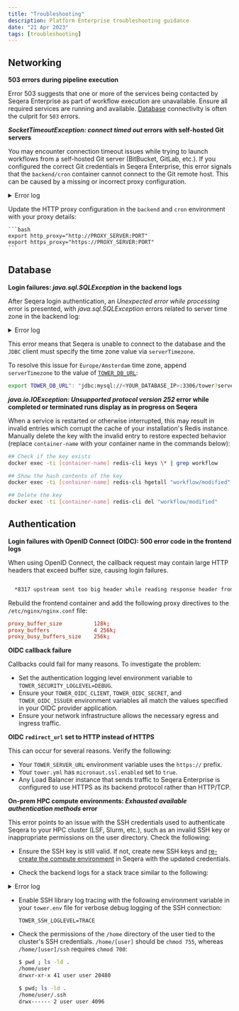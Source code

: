 ```yaml
---
title: "Troubleshooting"
description: Platform Enterprise troubleshooting guidance
date: "21 Apr 2023"
tags: [troubleshooting]
---
```


## Networking

**503 errors during pipeline execution**

Error 503 suggests that one or more of the services being contacted by Seqera Enterprise as part of workflow execution are unavailable. Ensure all required services are running and available. [Database](./configuration/overview#seqera-and-redis-databases) connectivity is often the culprit for `503` errors.

**_SocketTimeoutException: connect timed out_ errors with self-hosted Git servers**

You may encounter connection timeout issues while trying to launch workflows from a self-hosted Git server (BitBucket, GitLab, etc.). If you configured the correct Git credentials in Seqera Enterprise, this error signals that the `backend/cron` container cannot connect to the Git remote host. This can be caused by a missing or incorrect proxy configuration.

<details>
  <summary>Error log</summary>

  ```bash

  ERROR i.s.t.c.GlobalErrorController - Unexpected error while processing - Error ID: 6h3HBUkaPe03vgzoDPc5HO
  java.net.SocketTimeoutException: connect timed out
          at java.base/java.net.PlainSocketImpl.socketConnect(Native Method)
          at java.base/java.net.AbstractPlainSocketImpl.doConnect(AbstractPlainSocketImpl.java:399)
          at java.base/java.net.AbstractPlainSocketImpl.connectToAddress(AbstractPlainSocketImpl.java:242)
          at java.base/java.net.AbstractPlainSocketImpl.connect(AbstractPlainSocketImpl.java:224)
          at java.base/java.net.SocksSocketImpl.connect(SocksSocketImpl.java:392)
          at java.base/java.net.Socket.connect(Socket.java:609)
          at java.base/sun.security.ssl.SSLSocketImpl.connect(SSLSocketImpl.java:289)
          at java.base/sun.net.NetworkClient.doConnect(NetworkClient.java:177)
          at java.base/sun.net.www.http.HttpClient.openServer(HttpClient.java:474)
          at java.base/sun.net.www.http.HttpClient.openServer(HttpClient.java:569)
          at java.base/sun.net.www.protocol.https.HttpsClient.<init>(HttpsClient.java:265)
          at java.base/sun.net.www.protocol.https.HttpsClient.New(HttpsClient.java:372)
          at java.base/sun.net.www.protocol.https.AbstractDelegateHttpsURLConnection.getNewHttpClient(AbstractDelegateHttpsURLConnection.java:203)
          at java.base/sun.net.www.protocol.http.HttpURLConnection.plainConnect0(HttpURLConnection.java:1187)
          at java.base/sun.net.www.protocol.http.HttpURLConnection.plainConnect(HttpURLConnection.java:1081)
          at java.base/sun.net.www.protocol.https.AbstractDelegateHttpsURLConnection.connect(AbstractDelegateHttpsURLConnection.java:189)
          at java.base/sun.net.www.protocol.http.HttpURLConnection.getInputStream0(HttpURLConnection.java:1592)
          at java.base/sun.net.www.protocol.http.HttpURLConnection.getInputStream(HttpURLConnection.java:1520)
          at java.base/java.net.HttpURLConnection.getResponseCode(HttpURLConnection.java:527)
          at java.base/sun.net.www.protocol.https.HttpsURLConnectionImpl.getResponseCode(HttpsURLConnectionImpl.java:334)
          at nextflow.scm.RepositoryProvider.checkResponse(RepositoryProvider.groovy:167)
          at nextflow.scm.RepositoryProvider.invoke(RepositoryProvider.groovy:136)
          at nextflow.scm.RepositoryProvider.memoizedMethodPriv$invokeAndParseResponseString(RepositoryProvider.groovy:218)
          at java.base/jdk.internal.reflect.NativeMethodAccessorImpl.invoke0(Native Method)
          at java.base/jdk.internal.reflect.NativeMethodAccessorImpl.invoke(NativeMethodAccessorImpl.java:62)
          at java.base/jdk.internal.reflect.DelegatingMethodAccessorImpl.invoke(DelegatingMethodAccessorImpl.java:43)
          at java.base/java.lang.reflect.Method.invoke(Method.java:566)
          at org.codehaus.groovy.reflection.CachedMethod.invoke(CachedMethod.java:107)
          at groovy.lang.MetaMethod.doMethodInvoke(MetaMethod.java:323)
          at groovy.lang.MetaClassImpl.invokeMethod(MetaClassImpl.java:1259)
          at groovy.lang.MetaClassImpl.invokeMethod(MetaClassImpl.java:1026)
          at org.codehaus.groovy.runtime.InvokerHelper.invokePogoMethod(InvokerHelper.java:1029)
          at org.codehaus.groovy.runtime.InvokerHelper.invokeMethod(InvokerHelper.java:1012)
          at org.codehaus.groovy.runtime.InvokerHelper.invokeMethodSafe(InvokerHelper.java:101)
          at nextflow.scm.RepositoryProvider$_closure2.doCall(RepositoryProvider.groovy)
          at java.base/jdk.internal.reflect.NativeMethodAccessorImpl.invoke0(Native Method)
          at java.base/jdk.internal.reflect.NativeMethodAccessorImpl.invoke(NativeMethodAccessorImpl.java:62)
          at java.base/jdk.internal.reflect.DelegatingMethodAccessorImpl.invoke(DelegatingMethodAccessorImpl.java:43)
          at java.base/java.lang.reflect.Method.invoke(Method.java:566)
          at org.codehaus.groovy.reflection.CachedMethod.invoke(CachedMethod.java:107)
          at groovy.lang.MetaMethod.doMethodInvoke(MetaMethod.java:323)
          at org.codehaus.groovy.runtime.metaclass.ClosureMetaClass.invokeMethod(ClosureMetaClass.java:263)
          at groovy.lang.MetaClassImpl.invokeMethod(MetaClassImpl.java:1026)
          at groovy.lang.Closure.call(Closure.java:412)
          at org.codehaus.groovy.runtime.memoize.Memoize$MemoizeFunction.lambda$call$0(Memoize.java:137)
          at org.codehaus.groovy.runtime.memoize.ConcurrentCommonCache.getAndPut(ConcurrentCommonCache.java:137)
          at org.codehaus.groovy.runtime.memoize.ConcurrentCommonCache.getAndPut(ConcurrentCommonCache.java:113)
          at org.codehaus.groovy.runtime.memoize.Memoize$MemoizeFunction.call(Memoize.java:136)
          at groovy.lang.Closure.call(Closure.java:428)
          at nextflow.scm.RepositoryProvider.invokeAndParseResponse(RepositoryProvider.groovy)
          at java.base/jdk.internal.reflect.NativeMethodAccessorImpl.invoke0(Native Method)
          at java.base/jdk.internal.reflect.NativeMethodAccessorImpl.invoke(NativeMethodAccessorImpl.java:62)
          at java.base/jdk.internal.reflect.DelegatingMethodAccessorImpl.invoke(DelegatingMethodAccessorImpl.java:43)
          at java.base/java.lang.reflect.Method.invoke(Method.java:566)
          at org.codehaus.groovy.runtime.callsite.PlainObjectMetaMethodSite.doInvoke(PlainObjectMetaMethodSite.java:43)
          at org.codehaus.groovy.runtime.callsite.PogoMetaMethodSite$PogoCachedMethodSiteNoUnwrapNoCoerce.invoke(PogoMetaMethodSite.java:193)
          at org.codehaus.groovy.runtime.callsite.PogoMetaMethodSite.callCurrent(PogoMetaMethodSite.java:61)
          at org.codehaus.groovy.runtime.callsite.AbstractCallSite.callCurrent(AbstractCallSite.java:185)
          at nextflow.scm.BitbucketRepositoryProvider.getCloneUrl(BitbucketRepositoryProvider.groovy:114)
          at nextflow.scm.AssetManager.memoizedMethodPriv$getGitRepositoryUrl(AssetManager.groovy:394)
          at java.base/jdk.internal.reflect.NativeMethodAccessorImpl.invoke0(Native Method)
          at java.base/jdk.internal.reflect.NativeMethodAccessorImpl.invoke(NativeMethodAccessorImpl.java:62)
          at java.base/jdk.internal.reflect.DelegatingMethodAccessorImpl.invoke(DelegatingMethodAccessorImpl.java:43)
          at java.base/java.lang.reflect.Method.invoke(Method.java:566)
          at org.codehaus.groovy.reflection.CachedMethod.invoke(CachedMethod.java:107)
          at groovy.lang.MetaMethod.doMethodInvoke(MetaMethod.java:323)
          at groovy.lang.MetaClassImpl.invokeMethod(MetaClassImpl.java:1259)
          at groovy.lang.MetaClassImpl.invokeMethod(MetaClassImpl.java:1026)
          at org.codehaus.groovy.runtime.InvokerHelper.invokePogoMethod(InvokerHelper.java:1029)
          at org.codehaus.groovy.runtime.InvokerHelper.invokeMethod(InvokerHelper.java:1012)
          at org.codehaus.groovy.runtime.InvokerHelper.invokeMethodSafe(InvokerHelper.java:101)
          at nextflow.scm.AssetManager$_closure1.doCall(AssetManager.groovy)
          at nextflow.scm.AssetManager$_closure1.doCall(AssetManager.groovy)
          at java.base/jdk.internal.reflect.NativeMethodAccessorImpl.invoke0(Native Method)
          at java.base/jdk.internal.reflect.NativeMethodAccessorImpl.invoke(NativeMethodAccessorImpl.java:62)
          at java.base/jdk.internal.reflect.DelegatingMethodAccessorImpl.invoke(DelegatingMethodAccessorImpl.java:43)
          at java.base/java.lang.reflect.Method.invoke(Method.java:566)
          at org.codehaus.groovy.reflection.CachedMethod.invoke(CachedMethod.java:107)
          at groovy.lang.MetaMethod.doMethodInvoke(MetaMethod.java:323)
          at org.codehaus.groovy.runtime.metaclass.ClosureMetaClass.invokeMethod(ClosureMetaClass.java:263)
          at groovy.lang.MetaClassImpl.invokeMethod(MetaClassImpl.java:1026)
          at groovy.lang.Closure.call(Closure.java:412)
          at org.codehaus.groovy.runtime.memoize.Memoize$MemoizeFunction.lambda$call$0(Memoize.java:137)
          at org.codehaus.groovy.runtime.memoize.ConcurrentCommonCache.getAndPut(ConcurrentCommonCache.java:137)
          at org.codehaus.groovy.runtime.memoize.ConcurrentCommonCache.getAndPut(ConcurrentCommonCache.java:113)
          at org.codehaus.groovy.runtime.memoize.Memoize$MemoizeFunction.call(Memoize.java:136)
          at groovy.lang.Closure.call(Closure.java:406)
          at nextflow.scm.AssetManager.getGitRepositoryUrl(AssetManager.groovy)

  ```

</details>

Update the HTTP proxy configuration in the `backend` and `cron` environment with your proxy details:

    ```bash
    export http_proxy="http://PROXY_SERVER:PORT"
    export https_proxy="https://PROXY_SERVER:PORT"
    ```

## Database

**Login failures: _java.sql.SQLException_ in the backend logs**

After Seqera login authentication, an _Unexpected error while processing_ error is presented, with _java.sql.SQLException_ errors related to server time zone in the backend log:

<details>
  <summary>Error log</summary>

  ```
  io.micronaut.transaction.exceptions.CannotCreateTransactionException: Could not open Hibernate Session for transaction
  …
  Caused by: org.hibernate.exception.GenericJDBCException: Unable to acquire JDBC Connection
  …
  java.sql.SQLException: The server time zone value 'CEST' is unrecognized or represents more than one time zone. You must configure either the server or JDBC driver (via the 'serverTimezone' configuration property) to use a more specific time zone value if you want to utilize time zone support.
  …
  ```

</details>

This error means that Seqera is unable to connect to the database and the `JDBC` client must specify the time zone value via `serverTimezone`.

To resolve this issue for `Europe/Amsterdam` time zone, append `serverTimezone` to the value of [`TOWER_DB_URL`](./configuration/overview#tower-and-redis-databases):

```bash
export TOWER_DB_URL": "jdbc:mysql://<YOUR_DATABASE_IP>:3306/tower?serverTimezone=Europe/Amsterdam"
```

**_java.io.IOException: Unsupported protocol version 252_ error while completed or terminated runs display as in progress on Seqera**

When a service is restarted or otherwise interrupted, this may result in invalid entries which corrupt the cache of your installation's Redis instance. Manually delete the key with the invalid entry to restore expected behavior (replace `container-name` with your container name in the commands below):

```bash
## Check if the key exists
docker exec -ti [container-name] redis-cli keys \* | grep workflow

## Show the hash contents of the key
docker exec -ti [container-name] redis-cli hgetall "workflow/modified"

## Delete the key
docker exec -ti [container-name] redis-cli del "workflow/modified"
```

## Authentication

**Login failures with OpenID Connect (OIDC): 500 error code in the frontend logs**

When using OpenID Connect, the callback request may contain large HTTP headers that exceed buffer size, causing login failures.

```bash

  *8317 upstream sent too big header while reading response header from upstream, client: 10.170.157.186, server: localhost, request: "GET /oauth/callback

```

Rebuild the frontend container and add the following proxy directives to the `/etc/nginx/nginx.conf` file:

```conf
proxy_buffer_size          128k;
proxy_buffers              4 256k;
proxy_busy_buffers_size    256k;
```

**OIDC callback failure**

Callbacks could fail for many reasons. To investigate the problem:

- Set the authentication logging level environment variable to `TOWER_SECURITY_LOGLEVEL=DEBUG`.
- Ensure your `TOWER_OIDC_CLIENT`, `TOWER_OIDC_SECRET`, and `TOWER_OIDC_ISSUER` environment variables all match the values specified in your OIDC provider application.
- Ensure your network infrastructure allows the necessary egress and ingress traffic.

**OIDC `redirect_url` set to HTTP instead of HTTPS**

This can occur for several reasons. Verify the following:

- Your `TOWER_SERVER_URL` environment variable uses the `https://` prefix.
- Your `tower.yml` has `micronaut.ssl.enabled` set to `true`.
- Any Load Balancer instance that sends traffic to Seqera Enterprise is configured to use HTTPS as its backend protocol rather than HTTP/TCP.

**On-prem HPC compute environments: _Exhausted available authentication methods_ error**

This error points to an issue with the SSH credentials used to authenticate Seqera to your HPC cluster (LSF, Slurm, etc.), such as an invalid SSH key or inappropriate permissions on the user directory. Check the following:

- Ensure the SSH key is still valid. If not, create new SSH keys and [re-create the compute environment](../compute-envs/hpc) in Seqera with the updated credentials.

- Check the backend logs for a stack trace similar to the following:

<details>
  <summary>Error log</summary>

  ```
  [io-executor-thread-2] 10.42.0.1 ERROR i.s.t.c.GlobalErrorController - Unexpected error while processing - Error ID: 5d7rDpS8pByF8YqfUVPvB4
  net.schmizz.sshj.userauth.UserAuthException: Exhausted available authentication methods
      at net.schmizz.sshj.SSHClient.auth(SSHClient.java:227)
      at net.schmizz.sshj.SSHClient.authPublickey(SSHClient.java:342)
      at net.schmizz.sshj.SSHClient.authPublickey(SSHClient.java:360)
      at io.seqera.tower.service.platform.ssh.SSHClientFactory.createClient(SSHClientFactory.groovy:110)
  ..
  ..
  Caused by: net.schmizz.sshj.userauth.UserAuthException: Problem getting public key from PKCS5KeyFile{resource=[PrivateKeyStringResource]}
      at net.schmizz.sshj.userauth.method.KeyedAuthMethod.putPubKey(KeyedAuthMethod.java:47)
      at net.schmizz.sshj.userauth.method.AuthPublickey.buildReq(AuthPublickey.java:62)
      at net.schmizz.sshj.userauth.method.AuthPublickey.buildReq(AuthPublickey.java:81)
      at net.schmizz.sshj.userauth.method.AbstractAuthMethod.request(AbstractAuthMethod.java:68)
      at net.schmizz.sshj.userauth.UserAuthImpl.authenticate(UserAuthImpl.java:73)
      at net.schmizz.sshj.SSHClient.auth(SSHClient.java:221)
      ... 91 common frames omitted
  Caused by: net.schmizz.sshj.userauth.keyprovider.PKCS5KeyFile$FormatException: Length mismatch: 1152 != 1191
      at net.schmizz.sshj.userauth.keyprovider.PKCS5KeyFile$ASN1Data.<init>(PKCS5KeyFile.java:248)
  ```

</details>

- Enable SSH library log tracing with the following environment variable in your `tower.env` file for verbose debug logging of the SSH connection:

  ```env
  TOWER_SSH_LOGLEVEL=TRACE
  ```

- Check the permissions of the `/home` directory of the user tied to the cluster's SSH credentials. `/home/[user]` should be `chmod 755`, whereas `/home/[user]/ssh` requires `chmod 700`:

  ```bash
  $ pwd ; ls -ld .
  /home/user
  drwxr-xr-x 41 user user 20480

  $ pwd; ls -ld .
  /home/user/.ssh
  drwx------ 2 user user 4096

  ```

